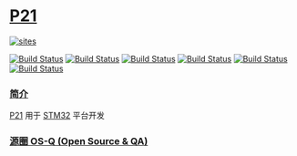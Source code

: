 ﻿# [P21](https://github.com/OS-Q/P21)

[![sites](http://182.61.61.133/link/resources/OSQ.png)](http://www.OS-Q.com)

[![Build Status](https://github.com/OS-Q/P21/workflows/CI/badge.svg)](https://github.com/OS-Q/P21/actions/workflows/CI.yml)
[![Build Status](https://github.com/OS-Q/P21/workflows/CD/badge.svg)](https://github.com/OS-Q/P21/actions/workflows/CD.yml)
[![Build Status](https://circleci.com/gh/OS-Q/P21.svg?style=svg)](https://circleci.com/gh/OS-Q/P21)
[![Build Status](https://travis-ci.com/OS-Q/P21.svg?branch=master)](https://travis-ci.com/OS-Q/P21)
[![Build Status](https://cloud.drone.io/api/badges/OS-Q/P21/status.svg)](https://cloud.drone.io/OS-Q/P21)
[![Build Status](https://ci.appveyor.com/api/projects/status/3n82nq856e58o89g?svg=true)](https://ci.appveyor.com/project/Qitas/p21)

### [简介](https://github.com/OS-Q/P21/wiki)

[P21](https://github.com/OS-Q/P21) 用于 [STM32](https://www.st.com/zh/microcontrollers-microprocessors/stm32-32-bit-arm-cortex-mcus.html) 平台开发

### [源圈 OS-Q (Open Source & QA) ](http://www.OS-Q.com)
